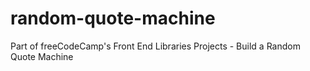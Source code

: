 # random-quote-machine
Part of freeCodeCamp's Front End Libraries Projects - Build a Random Quote Machine
